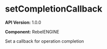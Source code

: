 # setCompletionCallback

**API Version:** 1.0.0

**Component:** RebelENGINE

Set a callback for operation completion

